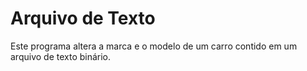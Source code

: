 # Arquivo de Texto

Este programa altera a marca e o modelo de um carro contido em um arquivo de texto binário.